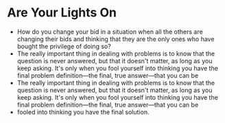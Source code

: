 # Are Your Lights On
- How do you change your bid in a situation when all the others are changing their bids and thinking that they are the only ones who have bought the privilege of doing so?
- The really important thing in dealing with problems is to know that the question is never answered, but that it doesn't matter, as long as you keep asking. It's only when you fool yourself into thinking you have the final problem definition—the final, true answer—that you can be
- The really important thing in dealing with problems is to know that the question is never answered, but that it doesn't matter, as long as you keep asking. It's only when you fool yourself into thinking you have the final problem definition—the final, true answer—that you can be
- fooled into thinking you have the final solution.
